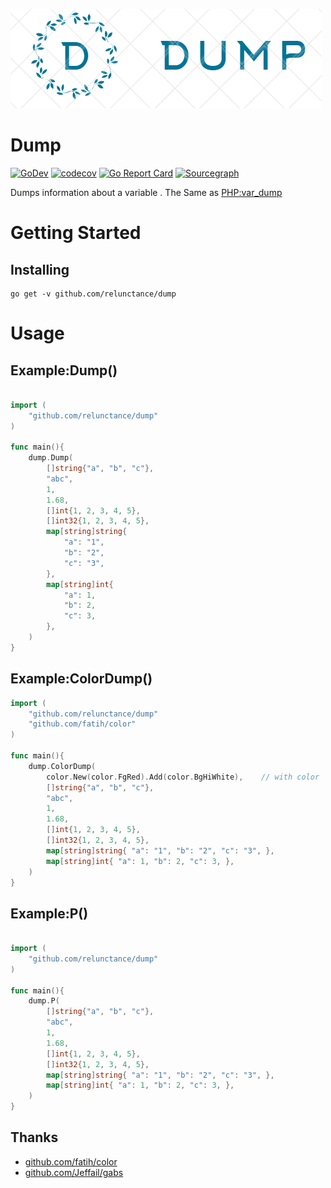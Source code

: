 ![Dump](dump_logo.png "Dump")

# Dump

[![GoDev](https://img.shields.io/badge/go.dev-reference-007d9c?logo=go&logoColor=white&style=flat-square)](https://pkg.go.dev/github.com/relunctance/dump?tab=doc)
[![codecov](https://codecov.io/gh/go-kit/kit/branch/master/graph/badge.svg)](https://codecov.io/gh/relunctance/dump)
[![Go Report Card](https://goreportcard.com/badge/relunctance/dump)](https://goreportcard.com/report/relunctance/dump)
[![Sourcegraph](https://sourcegraph.com/github.com/relunctance/dump/-/badge.svg)](https://sourcegraph.com/github.com/relunctance/dump?badge)

Dumps information about a variable  . The Same as [PHP:var_dump](https://www.php.net/var_dump)


Getting Started
===============

Installing
----------
```
go get -v github.com/relunctance/dump
```

Usage
===============

Example:Dump()
--------------

```go

import (
    "github.com/relunctance/dump"
)

func main(){
	dump.Dump(
		[]string{"a", "b", "c"},
		"abc",
		1,
		1.68,
		[]int{1, 2, 3, 4, 5},
		[]int32{1, 2, 3, 4, 5},
		map[string]string{
			"a": "1",
			"b": "2",
			"c": "3",
		},
		map[string]int{
			"a": 1,
			"b": 2,
			"c": 3,
		},
	)
}
```

Example:ColorDump()
-------------------

```go
import (
    "github.com/relunctance/dump"
    "github.com/fatih/color"
)

func main(){
	dump.ColorDump(
		color.New(color.FgRed).Add(color.BgHiWhite),    // with color
		[]string{"a", "b", "c"},
		"abc",
		1,
		1.68,
		[]int{1, 2, 3, 4, 5},
		[]int32{1, 2, 3, 4, 5},
		map[string]string{ "a": "1", "b": "2", "c": "3", },
		map[string]int{ "a": 1, "b": 2, "c": 3, },
	)
}
```

Example:P()
-----------


```go

import (
    "github.com/relunctance/dump"
)

func main(){
	dump.P(
		[]string{"a", "b", "c"},
		"abc",
		1,
		1.68,
		[]int{1, 2, 3, 4, 5},
		[]int32{1, 2, 3, 4, 5},
		map[string]string{ "a": "1", "b": "2", "c": "3", },
		map[string]int{ "a": 1, "b": 2, "c": 3, },
	)
}
```

## Thanks

* [github.com/fatih/color](https://github.com/fatih/color)
* [github.com/Jeffail/gabs](https://github.com/Jeffail/gabs) 

